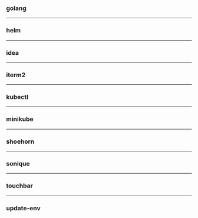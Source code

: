 
### golang ###

---

### helm ###

---

### idea ###

---

### iterm2 ###

---

### kubectl ###

---

### minikube ###

---

### shoehorn ###

---

### sonique ###

---

### touchbar ###

---

### update-env ###